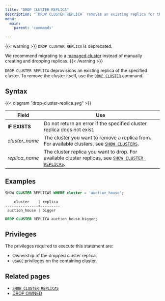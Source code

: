 ```yaml
---
title: "DROP CLUSTER REPLICA"
description: "`DROP CLUSTER REPLICA` removes an existing replica for the specified cluster."
menu:
  main:
    parent: 'commands'

---
```


{{< warning >}}
`DROP CLUSTER REPLICA` is deprecated.

We recommend migrating to a [managed
cluster](/sql/alter-cluster/#converting-unmanaged-to-managed-clusters) instead
of manually creating and dropping replicas.
{{< /warning >}}

`DROP CLUSTER REPLICA` deprovisions an existing replica of the specified cluster. To remove
the cluster itself, use the [`DROP CLUSTER`](/sql/drop-cluster) command.

## Syntax

{{< diagram "drop-cluster-replica.svg" >}}

Field | Use
------|-----
**IF EXISTS** | Do not return an error if the specified cluster replica does not exist.
_cluster_name_ | The cluster you want to remove a replica from. For available clusters, see [`SHOW CLUSTERS`](../show-clusters).
_replica&lowbar;name_ | The cluster replica you want to drop. For available cluster replicas, see [`SHOW CLUSTER REPLICAS`](../show-cluster-replicas).

## Examples

```sql
SHOW CLUSTER REPLICAS WHERE cluster = 'auction_house';
```

```nofmt
    cluster    | replica
---------------+---------
 auction_house | bigger
```

```sql
DROP CLUSTER REPLICA auction_house.bigger;
```

## Privileges

The privileges required to execute this statement are:

- Ownership of the dropped cluster replica.
- `USAGE` privileges on the containing cluster.

## Related pages

- [`SHOW CLUSTER REPLICAS`](../show-cluster-replicas)
- [DROP OWNED](../drop-owned)
